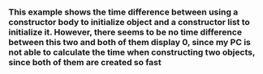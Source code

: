 ### This example shows the time difference between using a constructor body to initialize object and a constructor list to initialize it. However, there seems to be no time difference between this two and both of them display 0, since my PC is not able to calculate the time when constructing two objects, since both of them are created so fast
